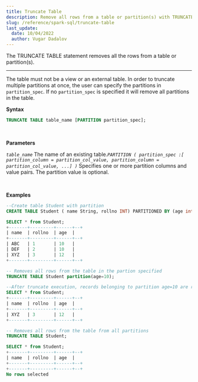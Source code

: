 ```yaml
---
title: Truncate Table
description: Remove all rows from a table or partition(s) with TRUNCATE TABLE statement. Learn syntax, parameters, and examples for easy table truncation in this comprehensive documentation
slug: /reference/spark-sql/truncate-table
last_update:
  date: 10/04/2022
  author: Vugar Dadalov
---
```


The TRUNCATE TABLE statement removes all the rows from a table or partition(s).

---

The table must not be a view or an external table. In order to truncate multiple partitions at once, the user can specify the partitions in `partition_spec`. If no `partition_spec` is specified it will remove all partitions in the table.

**Syntax**

```sql
TRUNCATE TABLE table_name [PARTITION partition_spec];
```

<br/>

**Parameters**

_`table_name`_ The name of an existing table._`PARTITION ( partition_spec :[ partition_column = partition_col_value, partition_column = partition_col_value, ...] )`_ Specifies one or more partition columns and value pairs. The partition value is optional.

<br/>

**Examples**

```sql
--Create table Student with partition
CREATE TABLE Student ( name String, rollno INT) PARTITIONED BY (age int);

SELECT * from Student;
+-------+---------+------+--+
| name  | rollno  | age  |
+-------+---------+------+--+
| ABC   | 1       | 10   |
| DEF   | 2       | 10   |
| XYZ   | 3       | 12   |
+-------+---------+------+--+

-- Removes all rows from the table in the partion specified
TRUNCATE TABLE Student partition(age=10);

--After truncate execution, records belonging to partition age=10 are removed
SELECT * from Student;
+-------+---------+------+--+
| name  | rollno  | age  |
+-------+---------+------+--+
| XYZ   | 3       | 12   |
+-------+---------+------+--+

-- Removes all rows from the table from all partitions
TRUNCATE TABLE Student;

SELECT * from Student;
+-------+---------+------+--+
| name  | rollno  | age  |
+-------+---------+------+--+
+-------+---------+------+--+
No rows selected
```
